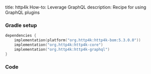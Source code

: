 title: http4k How-to: Leverage GraphQL
description: Recipe for using GraphQL plugins 

### Gradle setup

```kotlin
dependencies {
    implementation(platform("org.http4k:http4k-bom:5.3.0.0"))
    implementation("org.http4k:http4k-core")
    implementation("org.http4k:http4k-graphql")
}
```

### Code [<img class="octocat"/>](https://github.com/http4k/http4k/blob/master/src/docs/guide/howto/leverage_graphql/example.kt)

<script src="https://gist-it.appspot.com/https://github.com/http4k/http4k/blob/master/src/docs/guide/howto/leverage_graphql/example.kt"></script>

